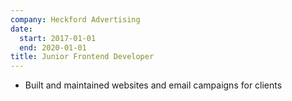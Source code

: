 ```yaml
---
company: Heckford Advertising
date:
  start: 2017-01-01
  end: 2020-01-01
title: Junior Frontend Developer
---
```


- Built and maintained websites and email campaigns for clients
